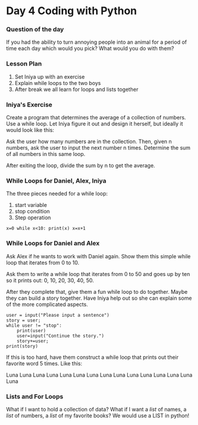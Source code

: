 # Day 4 Coding with Python

### Question of the day
If you had the ability to turn annoying people into an animal for a period of time each day which would you pick? What would you do with them?

### Lesson Plan
 1. Set Iniya up with an exercise
 2. Explain while loops to the two boys
 3. After break we all learn for loops and lists together

### Iniya's Exercise
Create a program that determines the average of a collection of numbers. Use a while loop. Let Iniya figure it out and design it herself, but ideally it would look like this:

Ask the user how many numbers are in the collection. Then, given n numbers, ask the user to input the next number n times. Determine the sum of all numbers in this same loop.

After exiting the loop, divide the sum by n to get the average.

### While Loops for Daniel, Alex, Iniya
The three pieces needed for a while loop:
1. start variable
2. stop condition
3. Step operation

  `x=0
    while x<10:
	    print(x)
	    x=x+1`

### While Loops for Daniel and Alex
Ask Alex if he wants to work with Daniel again. Show them this simple while loop that iterates from 0 to 10.

   
Ask them to write a while loop that iterates from 0 to 50 and goes up by ten so it prints out: 0, 10, 20, 30, 40, 50.

After they complete that, give them a fun while loop to do together. Maybe they can build a story together. Have Iniya help out so she can explain some of the more complicated aspects.

    user = input("Please input a sentence")
    story = user;
    while user != "stop":
	    print(user)
	    user=input("Continue the story.")
	    story+=user;
	print(story)


If this is too hard, have them construct a while loop that prints out their favorite word 5 times. Like this:

Luna
Luna Luna
Luna Luna Luna
Luna Luna Luna Luna
Luna Luna Luna Luna Luna

### Lists and For Loops
What if I want to hold a collection of data? What if I want a *list* of names, a *list* of numbers, a *list* of my favorite books? We would use a LIST in python!

